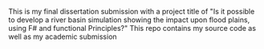 This is my final dissertation submission with a project title of "Is it possible to develop a river basin simulation showing the impact upon flood plains, using F# and functional Principles?"
This repo contains my source code as well as my academic submission
